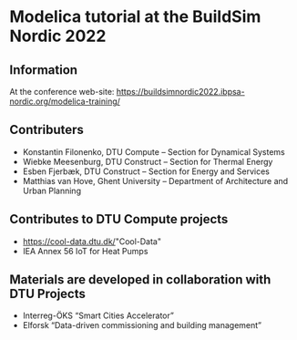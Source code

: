 # Modelica tutorial at the BuildSim Nordic 2022

## Information

At the conference web-site: https://buildsimnordic2022.ibpsa-nordic.org/modelica-training/

## Contributers

- Konstantin Filonenko, DTU Compute – Section for Dynamical Systems
- Wiebke Meesenburg, DTU Construct – Section for Thermal Energy
- Esben Fjerbæk, DTU Construct – Section for Energy and Services
- Matthias van Hove, Ghent University – Department of Architecture and Urban Planning

## Contributes to DTU Compute projects

- <https://cool-data.dtu.dk/>"Cool-Data"
- IEA Annex 56 IoT for Heat Pumps

## Materials are developed in collaboration with DTU Projects

- Interreg-ÖKS “Smart Cities Accelerator” 
- Elforsk “Data-driven commissioning and building management”
